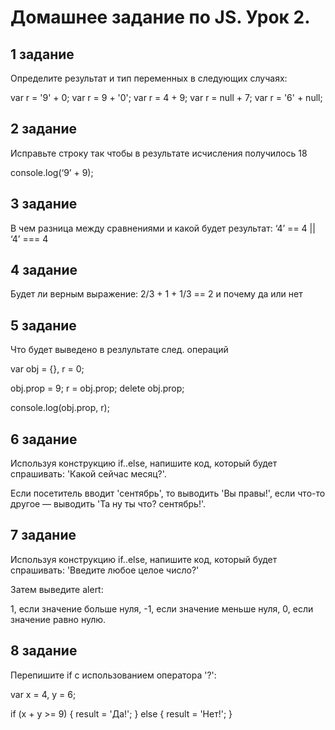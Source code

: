 # Домашнее задание по JS. Урок 2.

## 1 задание

Определите результат и тип переменных в следующих случаях:

var r = '9' + 0;
var r = 9 + '0';
var r = 4 + 9;
var r = null + 7;
var r = '6' + null;

## 2 задание

Исправьте строку так чтобы в результате исчисления получилось 18

console.log(‘9’ + 9);

## 3 задание

В чем разница между сравнениями и какой будет результат:
‘4’ == 4 || ‘4’ === 4

## 4 задание

Будет ли верным  выражение:
2/3 + 1 + 1/3 == 2 и почему да или нет

## 5 задание

Что будет выведено в резлультате след. операций

var obj = {},
r = 0;

obj.prop = 9;
r = obj.prop;
delete obj.prop;

console.log(obj.prop, r);

## 6 задание

Используя конструкцию if..else, напишите код, который будет спрашивать: 'Какой сейчас месяц?'.

Если посетитель вводит 'сентябрь', то выводить 'Вы правы!', если что-то другое — выводить 'Та ну ты что? сентябрь!'.

## 7 задание

Используя конструкцию if..else, напишите код, который будет спрашивать: 'Введите любое целое число?'

Затем выведите alert:

1, если значение больше нуля, -1, если значение меньше нуля, 0, если значение равно нулю.

## 8 задание

Перепишите if с использованием оператора '?':

var x = 4, y = 6;

if (x + y >= 9) {
  result = 'Да!';
} else {
  result = 'Нет!';
}
